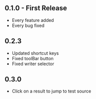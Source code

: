 ## 0.1.0 - First Release
* Every feature added
* Every bug fixed

## 0.2.3
* Updated shortcut keys
* Fixed toolBar button
* Fixed writer selector

## 0.3.0
* Click on a result to jump to test source
